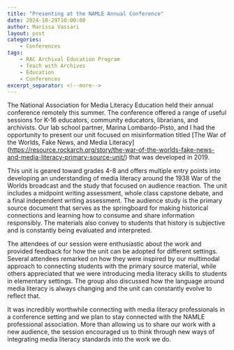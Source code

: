 ```yaml
--- 
title: "Presenting at the NAMLE Annual Conference"
date: 2024-10-29T10:00:00 
author: Marissa Vassari
layout: post 
categories: 
    - Conferences 
tags: 
    - RAC Archival Education Program
    - Teach with Archives 
    - Education 
    - Conferences
excerpt_separator: <!--more--> 
--- 
```


The National Association for Media Literacy Education held their annual conference remotely this summer. The conference offered a range of useful sessions for K-16 educators, community educators, librarians, and archivists. Our lab school partner, Marina Lombardo-Pisto, and I had the opportunity to present our unit focused on misinformation titled [The War of the Worlds, Fake News, and Media Literacy] (https://resource.rockarch.org/story/the-war-of-the-worlds-fake-news-and-media-literacy-primary-source-unit/) that was developed in 2019.  
 
 <!--more--> 
 
This unit is geared toward grades 4-8 and offers multiple entry points into developing an understanding of media literacy around the 1938 War of the Worlds broadcast and the study that focused on audience reaction.  The unit includes a midpoint writing assessment, whole class capstone debate, and a final independent writing assessment. The audience study is the primary source document that serves as the springboard for making historical connections and learning how to consume and share information responsibly. The materials also convey to students that history is subjective and is constantly being evaluated and interpreted.

The attendees of our session were enthusiastic about the work and provided feedback for how the unit can be adopted for different settings. Several attendees remarked on how they were inspired by our multimodal approach to connecting students with the primary source material, while others appreciated that we were introducing media literacy skills to students in elementary settings. The group also discussed how the language around media literacy is always changing and the unit can constantly evolve to reflect that.

It was incredibly worthwhile connecting with media literacy professionals in a conference setting and we plan to stay connected with the NAMLE professional association. More than allowing us to share our work with a new audience, the session encouraged us to think through new ways of integrating media literacy standards into the work we do. 


